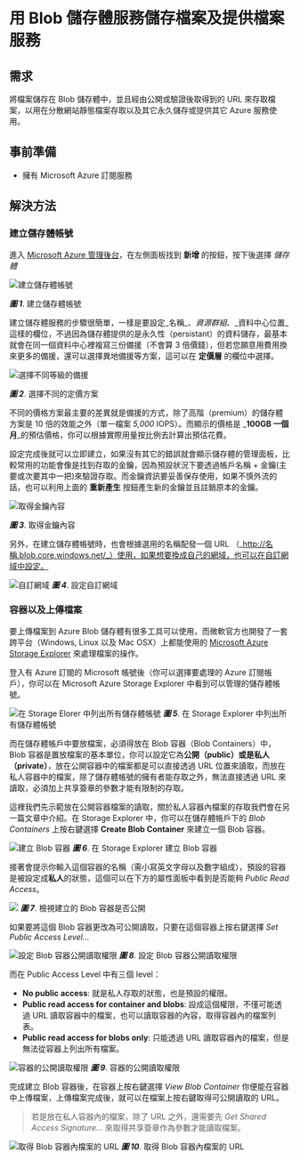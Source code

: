 # 用 Blob 儲存體服務儲存檔案及提供檔案服務

## 需求

將檔案儲存在 Blob 儲存體中，並且經由公開或驗證後取得到的 URL 來存取檔案，以用在分散網站靜態檔案存取以及其它永久儲存或提供其它 Azure 服務使用。
  
## 事前準備

  * 擁有 Microsoft Azure 訂閱服務

## 解決方法

### 建立儲存體帳號

進入 [Microsoft Azure 管理後台](https://portal.azure.com/)，在左側面板找到 **新增** 的按鈕，按下後選擇 _儲存體_

![建立儲存體帳號](https://skgitbook.blob.core.windows.net/azurerecipestw/ch04/create_new_storage.png)

_**圖 1**_. 建立儲存體帳號

建立儲存體服務的步驟很簡單，一樣是要設定_名稱_、_資源群組_、_資料中心位置_這樣的欄位，不過因為儲存體提供的是永久性（persistant）的資料儲存，最基本就會在同一個資料中心裡複寫三份備援（不會算 3 倍價錢），但若您願意用費用換來更多的備援，還可以選擇異地備援等方案，這可以在 **定價層** 的欄位中選擇。

![選擇不同等級的備援](https://skgitbook.blob.core.windows.net/azurerecipestw/ch04/storage_price_plan.png)

_**圖 2**_. 選擇不同的定價方案

不同的價格方案最主要的差異就是備援的方式，除了高階（premium）的儲存體方案是 10 倍的效能之外（單一檔案 _5,000_ IOPS）。而顯示的價格是 _**100GB 一個月**_的預估價格，你可以根據實際用量按比例去計算出預估花費。

設定完成後就可以立即建立，如果沒有其它的錯誤就會顯示儲存體的管理面板，比較常用的功能會像是找到存取的金鑰，因為預設狀況下要透過帳戶名稱 + 金鑰(主要或次要其中一把)來驗證存取。而金鑰資訊要妥善保存使用，如果不慎外流的話，也可以利用上面的 **重新產生** 按鈕產生新的金鑰並且註銷原本的金鑰。

![取得金鑰內容](https://skgitbook.blob.core.windows.net/azurerecipestw/ch04/get_storage_key.png)

_**圖 3**_. 取得金鑰內容

另外，在建立儲存體帳號時，也會根據選用的名稱配發一個 URL （_http://名稱.blob.core.windows.net/_）使用，如果想要換成自己的網域，也可以在自訂網域中設定。

![自訂網域](https://skgitbook.blob.core.windows.net/azurerecipestw/ch04/setting_custom_domain.png)
_**圖 4**_. 設定自訂網域

### 容器以及上傳檔案

要上傳檔案到 Azure Blob 儲存體有很多工具可以使用，而微軟官方也開發了一套跨平台（Windows, Linux 以及 Mac OSX）上都能使用的 [Microsoft Azure Storage Explorer](https://storageexplorer.com/) 來處理檔案的操作。

登入有 Azure 訂閱的 Microsoft 帳號後（你可以選擇要處理的 Azure 訂閱帳戶），你可以在 Microsoft Azure Storage Explorer 中看到可以管理的儲存體帳號。

![在 Storage Elorer 中列出所有儲存體帳號](https://skgitbook.blob.core.windows.net/azurerecipestw/ch04/mase_accounts.png)
_**圖 5**_. 在 Storage Explorer 中列出所有儲存體帳號

而在儲存體帳戶中要放檔案，必須得放在 Blob 容器（Blob Containers）中，Blob 容器是置放檔案的基本單位，你可以設定它為**公開（public）**或是**私人（private）**，放在公開容器中的檔案都是可以直接透過 URL 位置來讀取，而放在私人容器中的檔案，除了儲存體帳號的擁有者能存取之外，無法直接透過 URL 來讀取，必須加上共享簽章的參數才能有限制的存取。

這裡我們先示範放在公開容器檔案的讀取，關於私人容器內檔案的存取我們會在另一篇文章中介紹。在 Storage Explorer 中，你可以在儲存體帳戶下的 _Blob Containers_ 上按右鍵選擇 **Create Blob Container** 來建立一個 Blob 容器。

![建立 Blob 容器](https://skgitbook.blob.core.windows.net/azurerecipestw/ch04/mase_create_blob_container.png)
_**圖 6**_. 在 Storage Explorer 建立 Blob 容器

接著會提示你輸入這個容器的名稱（需小寫英文字母以及數字組成），預設的容器是被設定成**私人**的狀態，這個可以在下方的屬性面板中看到是否能夠 _Public Read Access_。

![](https://skgitbook.blob.core.windows.net/azurerecipestw/ch04/mase_blob_container_permission.png)
_**圖 7**_. 檢視建立的 Blob 容器是否公開

如果要將這個 Blob 容器更改為可公開讀取，只要在這個容器上按右鍵選擇 _Set Public Access Level..._

![設定 Blob 容器公開讀取權限](https://skgitbook.blob.core.windows.net/azurerecipestw/ch04/mase_setting_public_access_level.png)
_**圖 8**_. 設定 Blob 容器公開讀取權限

而在 Public Access Level 中有三個 level：

  * **No public access**: 就是私人存取的狀態，也是預設的權限。
  * **Public read access for container and blobs**: 設成這個權限，不僅可能透過 URL 讀取容器中的檔案，也可以讀取容器的內容，取得容器內的檔案列表。
  * **Public read access for blobs only**: 只能透過 URL 讀取容器內的檔案，但是無法從容器上列出所有檔案。

![容器的公開讀取權限](https://skgitbook.blob.core.windows.net/azurerecipestw/ch04/mase_public_access_level.png)
_**圖 9**_. 容器的公開讀取權限

完成建立 Blob 容器後，在容器上按右鍵選擇 _View Blob Container_ 你便能在容器中上傳檔案，上傳檔案完成後，就可以在檔案上按右鍵取得可公開讀取的 URL。

> 若是放在私人容器內的檔案，除了 URL 之外，還需要先 _Get Shared Access Signature..._ 來取得共享簽章作為參數才能讀取檔案。

![取得 Blob 容器內檔案的 URL](https://skgitbook.blob.core.windows.net/azurerecipestw/ch04/mase_get_blob_url.png)
_**圖 10**_. 取得 Blob 容器內檔案的 URL